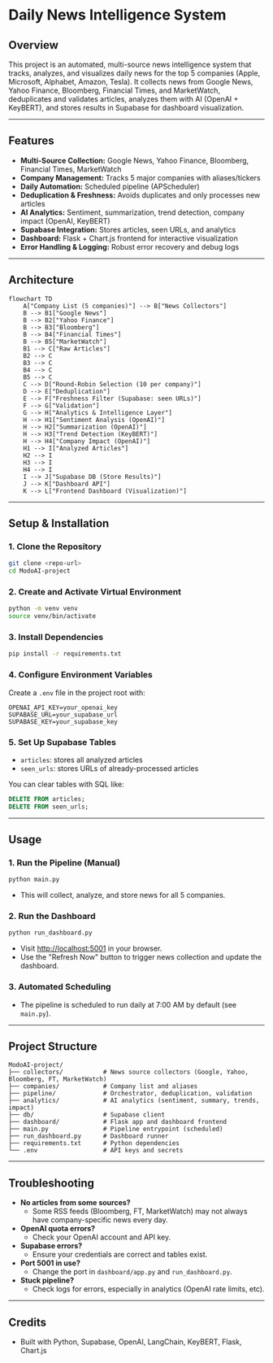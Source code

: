 # Daily News Intelligence System

## Overview

This project is an automated, multi-source news intelligence system that tracks, analyzes, and visualizes daily news for the top 5 companies (Apple, Microsoft, Alphabet, Amazon, Tesla). It collects news from Google News, Yahoo Finance, Bloomberg, Financial Times, and MarketWatch, deduplicates and validates articles, analyzes them with AI (OpenAI + KeyBERT), and stores results in Supabase for dashboard visualization.

---

## Features
- **Multi-Source Collection:** Google News, Yahoo Finance, Bloomberg, Financial Times, MarketWatch
- **Company Management:** Tracks 5 major companies with aliases/tickers
- **Daily Automation:** Scheduled pipeline (APScheduler)
- **Deduplication & Freshness:** Avoids duplicates and only processes new articles
- **AI Analytics:** Sentiment, summarization, trend detection, company impact (OpenAI, KeyBERT)
- **Supabase Integration:** Stores articles, seen URLs, and analytics
- **Dashboard:** Flask + Chart.js frontend for interactive visualization
- **Error Handling & Logging:** Robust error recovery and debug logs

---

## Architecture

```mermaid
flowchart TD
    A["Company List (5 companies)"] --> B["News Collectors"]
    B --> B1["Google News"]
    B --> B2["Yahoo Finance"]
    B --> B3["Bloomberg"]
    B --> B4["Financial Times"]
    B --> B5["MarketWatch"]
    B1 --> C["Raw Articles"]
    B2 --> C
    B3 --> C
    B4 --> C
    B5 --> C
    C --> D["Round-Robin Selection (10 per company)"]
    D --> E["Deduplication"]
    E --> F["Freshness Filter (Supabase: seen URLs)"]
    F --> G["Validation"]
    G --> H["Analytics & Intelligence Layer"]
    H --> H1["Sentiment Analysis (OpenAI)"]
    H --> H2["Summarization (OpenAI)"]
    H --> H3["Trend Detection (KeyBERT)"]
    H --> H4["Company Impact (OpenAI)"]
    H1 --> I["Analyzed Articles"]
    H2 --> I
    H3 --> I
    H4 --> I
    I --> J["Supabase DB (Store Results)"]
    J --> K["Dashboard API"]
    K --> L["Frontend Dashboard (Visualization)"]
```

---

## Setup & Installation

### 1. Clone the Repository
```bash
git clone <repo-url>
cd ModoAI-project
```

### 2. Create and Activate Virtual Environment
```bash
python -m venv venv
source venv/bin/activate
```

### 3. Install Dependencies
```bash
pip install -r requirements.txt
```

### 4. Configure Environment Variables
Create a `.env` file in the project root with:
```
OPENAI_API_KEY=your_openai_key
SUPABASE_URL=your_supabase_url
SUPABASE_KEY=your_supabase_key
```

### 5. Set Up Supabase Tables
- `articles`: stores all analyzed articles
- `seen_urls`: stores URLs of already-processed articles

You can clear tables with SQL like:
```sql
DELETE FROM articles;
DELETE FROM seen_urls;
```

---

## Usage

### 1. Run the Pipeline (Manual)
```bash
python main.py
```
- This will collect, analyze, and store news for all 5 companies.

### 2. Run the Dashboard
```bash
python run_dashboard.py
```
- Visit [http://localhost:5001](http://localhost:5001) in your browser.
- Use the "Refresh Now" button to trigger news collection and update the dashboard.

### 3. Automated Scheduling
- The pipeline is scheduled to run daily at 7:00 AM by default (see `main.py`).

---

## Project Structure

```
ModoAI-project/
├── collectors/           # News source collectors (Google, Yahoo, Bloomberg, FT, MarketWatch)
├── companies/            # Company list and aliases
├── pipeline/             # Orchestrator, deduplication, validation
├── analytics/            # AI analytics (sentiment, summary, trends, impact)
├── db/                   # Supabase client
├── dashboard/            # Flask app and dashboard frontend
├── main.py               # Pipeline entrypoint (scheduled)
├── run_dashboard.py      # Dashboard runner
├── requirements.txt      # Python dependencies
└── .env                  # API keys and secrets
```

---

## Troubleshooting

- **No articles from some sources?**
  - Some RSS feeds (Bloomberg, FT, MarketWatch) may not always have company-specific news every day.
- **OpenAI quota errors?**
  - Check your OpenAI account and API key.
- **Supabase errors?**
  - Ensure your credentials are correct and tables exist.
- **Port 5001 in use?**
  - Change the port in `dashboard/app.py` and `run_dashboard.py`.
- **Stuck pipeline?**
  - Check logs for errors, especially in analytics (OpenAI rate limits, etc).

---

## Credits
- Built with Python, Supabase, OpenAI, LangChain, KeyBERT, Flask, Chart.js
